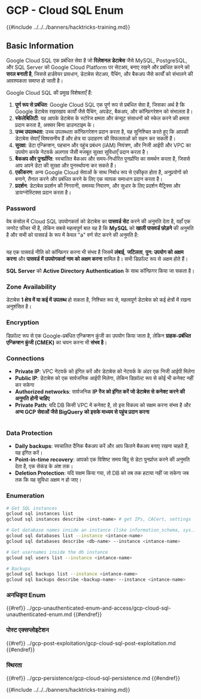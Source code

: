 # GCP - Cloud SQL Enum

{{#include ../../../banners/hacktricks-training.md}}

## Basic Information

Google Cloud SQL एक प्रबंधित सेवा है जो **रिलेशनल डेटाबेस** जैसे MySQL, PostgreSQL, और SQL Server को Google Cloud Platform पर सेटअप, बनाए रखने और प्रबंधित करने को **सरल बनाती है**, जिससे हार्डवेयर प्रावधान, डेटाबेस सेटअप, पैचिंग, और बैकअप जैसे कार्यों को संभालने की आवश्यकता समाप्त हो जाती है।

Google Cloud SQL की प्रमुख विशेषताएँ हैं:

1. **पूर्ण रूप से प्रबंधित**: Google Cloud SQL एक पूर्ण रूप से प्रबंधित सेवा है, जिसका अर्थ है कि Google डेटाबेस रखरखाव कार्यों जैसे पैचिंग, अपडेट, बैकअप, और कॉन्फ़िगरेशन को संभालता है।
2. **स्केलेबिलिटी**: यह आपके डेटाबेस के स्टोरेज क्षमता और कंप्यूट संसाधनों को स्केल करने की क्षमता प्रदान करता है, अक्सर बिना डाउनटाइम के।
3. **उच्च उपलब्धता**: उच्च उपलब्धता कॉन्फ़िगरेशन प्रदान करता है, यह सुनिश्चित करते हुए कि आपकी डेटाबेस सेवाएँ विश्वसनीय हैं और क्षेत्र या उदाहरण की विफलताओं को सहन कर सकती हैं।
4. **सुरक्षा**: डेटा एन्क्रिप्शन, पहचान और पहुंच प्रबंधन (IAM) नियंत्रण, और निजी आईपी और VPC का उपयोग करके नेटवर्क अलगाव जैसी मजबूत सुरक्षा सुविधाएँ प्रदान करता है।
5. **बैकअप और पुनर्प्राप्ति**: स्वचालित बैकअप और समय-निर्धारित पुनर्प्राप्ति का समर्थन करता है, जिससे आप अपने डेटा की सुरक्षा और पुनर्स्थापना कर सकते हैं।
6. **एकीकरण**: अन्य Google Cloud सेवाओं के साथ निर्बाध रूप से एकीकृत होता है, अनुप्रयोगों को बनाने, तैनात करने और प्रबंधित करने के लिए एक व्यापक समाधान प्रदान करता है।
7. **प्रदर्शन**: डेटाबेस प्रदर्शन की निगरानी, समस्या निवारण, और सुधार के लिए प्रदर्शन मैट्रिक्स और डायग्नोस्टिक्स प्रदान करता है।

### Password

वेब कंसोल में Cloud SQL उपयोगकर्ता को डेटाबेस का **पासवर्ड सेट** करने की अनुमति देता है, वहाँ एक जनरेट फीचर भी है, लेकिन सबसे महत्वपूर्ण बात यह है कि **MySQL** को **खाली पासवर्ड छोड़ने** की अनुमति है और सभी को पासवर्ड के रूप में केवल "a" वर्ण सेट करने की अनुमति है:

<figure><img src="../../../images/image (14).png" alt=""><figcaption></figcaption></figure>

यह एक पासवर्ड नीति को कॉन्फ़िगर करना भी संभव है जिसमें **लंबाई**, **जटिलता**, **पुन: उपयोग को अक्षम करना** और **पासवर्ड में उपयोगकर्ता नाम को अक्षम करना** शामिल है। सभी डिफ़ॉल्ट रूप से अक्षम होते हैं।

**SQL Server** को **Active Directory Authentication** के साथ कॉन्फ़िगर किया जा सकता है।

### Zone Availability

डेटाबेस **1 क्षेत्र में या कई में उपलब्ध** हो सकता है, निश्चित रूप से, महत्वपूर्ण डेटाबेस को कई क्षेत्रों में रखना अनुशंसित है।

### Encryption

डिफ़ॉल्ट रूप से एक Google-प्रबंधित एन्क्रिप्शन कुंजी का उपयोग किया जाता है, लेकिन **ग्राहक-प्रबंधित एन्क्रिप्शन कुंजी (CMEK)** का चयन करना भी **संभव है**।

### Connections

- **Private IP**: VPC नेटवर्क को इंगित करें और डेटाबेस को नेटवर्क के अंदर एक निजी आईपी मिलेगा
- **Public IP**: डेटाबेस को एक सार्वजनिक आईपी मिलेगा, लेकिन डिफ़ॉल्ट रूप से कोई भी कनेक्ट नहीं कर सकेगा
- **Authorized networks**: सार्वजनिक **IP रेंज को इंगित करें जो डेटाबेस से कनेक्ट करने की अनुमति होनी चाहिए**
- **Private Path**: यदि DB किसी VPC में कनेक्ट है, तो इस विकल्प को सक्षम करना संभव है और **अन्य GCP सेवाओं जैसे BigQuery को इसके माध्यम से पहुंच प्रदान करना**

<figure><img src="../../../images/image (15).png" alt=""><figcaption></figcaption></figure>

### Data Protection

- **Daily backups**: स्वचालित दैनिक बैकअप करें और आप कितने बैकअप बनाए रखना चाहते हैं, यह इंगित करें।
- **Point-in-time recovery**: आपको एक विशिष्ट समय बिंदु से डेटा पुनर्प्राप्त करने की अनुमति देता है, एक सेकंड के अंश तक।
- **Deletion Protection**: यदि सक्षम किया गया, तो DB को तब तक हटाया नहीं जा सकेगा जब तक कि यह सुविधा अक्षम न हो जाए।

### Enumeration
```bash
# Get SQL instances
gcloud sql instances list
gcloud sql instances describe <inst-name> # get IPs, CACert, settings

# Get database names inside an instance (like information_schema, sys...)
gcloud sql databases list --instance <intance-name>
gcloud sql databases describe <db-name> --instance <intance-name>

# Get usernames inside the db instance
gcloud sql users list --instance <intance-name>

# Backups
gcloud sql backups list --instance <intance-name>
gcloud sql backups describe <backup-name> --instance <intance-name>
```
### अनधिकृत Enum

{{#ref}}
../gcp-unauthenticated-enum-and-access/gcp-cloud-sql-unauthenticated-enum.md
{{#endref}}

### पोस्ट एक्सप्लोइटेशन

{{#ref}}
../gcp-post-exploitation/gcp-cloud-sql-post-exploitation.md
{{#endref}}

### स्थिरता

{{#ref}}
../gcp-persistence/gcp-cloud-sql-persistence.md
{{#endref}}

{{#include ../../../banners/hacktricks-training.md}}
